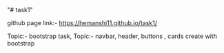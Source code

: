 "# task1" 


github page link:- https://hemanshi11.github.io/task1/

Topic:- bootstrap task,
Topic:- navbar, header, buttons ,  cards create with bootstrap



